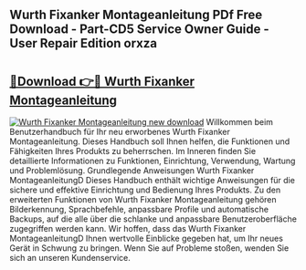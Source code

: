 ## Wurth Fixanker Montageanleitung PDf Free Download - Part-CD5 Service Owner Guide - User Repair Edition orxza

# <h2><a href="http://df8al7.blite.top/?on=Wurth+Fixanker+Montageanleitung">🔗Download 👉🔴 Wurth Fixanker Montageanleitung</a></h2>

[![Wurth Fixanker Montageanleitung new download](https://i.imgur.com/lujVjoI.png)](http://df8al7.blite.top/?on=Wurth+Fixanker+Montageanleitung)
Willkommen beim Benutzerhandbuch für Ihr neu erworbenes Wurth Fixanker Montageanleitung. Dieses Handbuch soll Ihnen helfen, die Funktionen und Fähigkeiten Ihres Produkts zu beherrschen. Im Inneren finden Sie detaillierte Informationen zu Funktionen, Einrichtung, Verwendung, Wartung und Problemlösung. Grundlegende Anweisungen Wurth Fixanker MontageanleitungD Dieses Handbuch enthält wichtige Anweisungen für die sichere und effektive Einrichtung und Bedienung Ihres Produkts. Zu den erweiterten Funktionen von Wurth Fixanker Montageanleitung gehören Bilderkennung, Sprachbefehle, anpassbare Profile und automatische Backups, auf die alle über die schlanke und anpassbare Benutzeroberfläche zugegriffen werden kann. Wir hoffen, dass das Wurth Fixanker MontageanleitungD Ihnen wertvolle Einblicke gegeben hat, um Ihr neues Gerät in Schwung zu bringen. Wenn Sie auf Probleme stoßen, wenden Sie sich an unseren Kundenservice.
